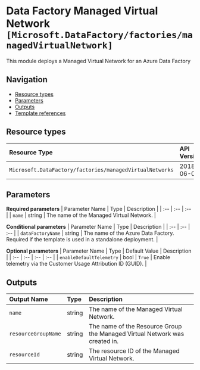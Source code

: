 # Data Factory Managed Virtual Network `[Microsoft.DataFactory/factories/managedVirtualNetwork]`

This module deploys a Managed Virtual Network for an Azure Data Factory

## Navigation

- [Resource types](#Resource-types)
- [Parameters](#Parameters)
- [Outputs](#Outputs)
- [Template references](#Template-references)

## Resource types

| Resource Type | API Version |
| :-- | :-- |
| `Microsoft.DataFactory/factories/managedVirtualNetworks` | 2018-06-01 |

## Parameters

**Required parameters**
| Parameter Name | Type | Description |
| :-- | :-- | :-- |
| `name` | string | The name of the Managed Virtual Network. |

**Conditional parameters**
| Parameter Name | Type | Description |
| :-- | :-- | :-- |
| `dataFactoryName` | string | The name of the Azure Data Factory. Required if the template is used in a standalone deployment. |

**Optional parameters**
| Parameter Name | Type | Default Value | Description |
| :-- | :-- | :-- | :-- |
| `enableDefaultTelemetry` | bool | `True` | Enable telemetry via the Customer Usage Attribution ID (GUID). |

## Outputs

| Output Name | Type | Description |
| :-- | :-- | :-- |
| `name` | string | The name of the Managed Virtual Network. |
| `resourceGroupName` | string | The name of the Resource Group the Managed Virtual Network was created in. |
| `resourceId` | string | The resource ID of the Managed Virtual Network. |

